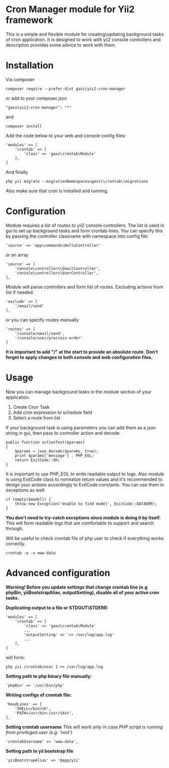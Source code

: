 # Cron Manager module for Yii2 framework
This is a simple and flexible module for creating\updating background tasks of cron application. It is designed to work with yii2 console controllers and description provides some advice to work with them. 

# Installation
Via composer

    composer require --prefer-dist gaxz/yii2-cron-manager
or add to your composer.json

    "gaxz/yii2-cron-manager": "*"
and

    composer install 

Add the code below to your web and console config files:

    'modules' => [
	    'crontab' => [
	    	'class' => 'gaxz\crontab\Module'
	    ],
    ]
And finally

    php yii migrate --migrationNamespaces=gaxz\\crontab\\migrations

Also make sure that cron is installed and running.

# Configuration
Module requires a list of routes to yii2 console controllers. 
The list is used in gui to set up background tasks and form crontab lines.
You can specify this by passing the controller classname with namespace into config file:


    'source' => 'app\commands\HelloController' 
or an array

    'source' => [
	    'console\controllers\EmailController',
	    'console\controllers\UserController',
    ],
Module will parse controllers and form list of routes.
Excluding actions from list if needed:

    'exclude' => [
    	'/email/send'
    ],

or you can specify routes manually

    'routes' => [
	    '/console/email/send',
	    '/console/user/proccess-order'
    ]
**It is important to add "/" at the start to provide an absolute route.**
**Don't forget to apply changes to both console and web configuration files.**


# Usage
Now you can manage background tasks in the module section of your application.

 1. Create Cron Task
 2. Add cron expression to schedule field
 3. Select a route from list

If your background task is using parameters you can add them as a json string in gui, then pass to controller action and decode.

    public function actionTest($params)
    {
	    $params = json_decode($params, true);
	    print $params['message'] . PHP_EOL;
	    return ExitCode::OK;
    }
It is important to use PHP_EOL to write readable output to logs. Also module is using ExitCode class to normalize return values and it's recommended to design your actions accordingly to ExitCode constants. You can use them in exceptions as well:

    if (empty($model)) {
	    throw new Exception('Unable to find model', ExitCode::DATAERR);
    }
**You don't need to try-catch exceptions since module is doing it by itself.** 
This will form readable logs that are comfortable to support and search through.

Will be useful to check crontab file of php user to check if everything works correctly.

    crontab -e -u www-data

# Advanced configuration
**Warning! Before you update settings that change crontab line 
(e.g phpBin, yiiBootstrapAlias, outputSetting), disable all of your active cron tasks.**   

**Duplicating output to a file or STDOUT\STDERR:**


    'modules' => [
	    'crontab' => [
	    	'class' => 'gaxz\crontab\Module'
	    	...
	        'outputSetting' => '>> /var/log/app.log'
	        ...
	    ],
    ]

will form: 

    php yii /crontab/exec 1 >> /var/log/app.log 

**Setting path to php binary file manually:**

    'phpBin' => '/usr/bin/php'
**Writing configs of crontab file:**

    'headLines' => [
        'SHELL=/bin/sh',
        'PATH=/usr/bin:/usr/sbin',
    ],

**Setting crontab username**
*This will work only in case PHP script is running from privileged user (e.g. 'root')*

    'crontabUsername' => 'www-data',
**Setting path to yii bootstrap file**

    'yiiBootstrapAlias' => '@app/yii'
